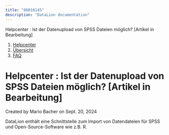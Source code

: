 ```yaml
---
title: "86016145"
description: "DataLion documentation"
---
```


Helpcenter : Ist der Datenupload von SPSS Dateien möglich? \[Artikel in Bearbeitung\]  

1.  [Helpcenter](index.html)
2.  [Übersicht](2982609.html)
3.  [FAQ](FAQ_3539147.html)

# Helpcenter : Ist der Datenupload von SPSS Dateien möglich? \[Artikel in Bearbeitung\]

Created by Mario Bacher on Sept. 20, 2024

DataLion enthält eine Schnittstelle zum Import von Datendateien für SPSS und Open-Source-Software wie z.B. R.